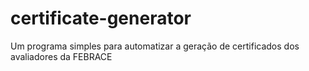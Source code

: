 # certificate-generator
Um programa simples para automatizar a geração de certificados dos avaliadores da FEBRACE
